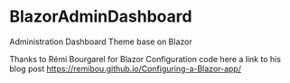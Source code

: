 # BlazorAdminDashboard
Administration Dashboard Theme base on Blazor

Thanks to Rémi Bourgarel for Blazor Configuration code here a link to his blog post
https://remibou.github.io/Configuring-a-Blazor-app/
